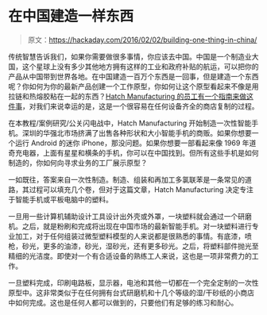 # 在中国建造一样东西

> 原文：<https://hackaday.com/2016/02/02/building-one-thing-in-china/>

传统智慧告诉我们，如果你需要做很多事情，你应该去中国。中国是一个制造业大国，这个星球上没有多少其他地方拥有这样的工业和政府补贴的航运，可以把你的产品从中国带到世界各地。在中国建造一百万个东西是一回事，但是建造一个东西呢？你如何为你的最新产品创建一个工作原型，你如何让这个原型看起来不像是用拉链和热熔胶粘在一起的东西？[Hatch Manufacturing 的员工有一个指南来做这件事](http://www.hatchmfg.com/android-smartphone-tablet-how-rapid-prototyping-process/)，对我们来说幸运的是，这是一个很容易在任何设备齐全的商店复制的过程。

在本教程/案例研究/公关闪电战中，Hatch Manufacturing 开始制造一次性智能手机。深圳的华强北市场挤满了出售各种形状和大小智能手机的商贩。如果你想要一个运行 Android 的迷你 iPhone，那没问题。如果你想要一部看起来像 1969 年道奇充电器，上面有星星和横条的手机，你可以在中国找到。但所有这些手机是如何制造的，你如何向寻求业务的工厂展示原型？

一如既往，答案来自一次性制造。制造、组装和再加工多氯联苯是一条常见的道路，其过程可以填充几个卷，但对于这篇文章，Hatch Manufacturing 决定专注于智能手机或平板电脑中的塑料。

一旦用一些计算机辅助设计工具设计出外壳或外罩，一块塑料就会通过一个研磨机。之后，就是粉刷和完成将出现在中国市场的最新智能手机。对一块塑料进行专业加工，对于任何组装过微型塑料模型的人来说都是很熟悉的事情。有底漆，喷枪，砂光，更多的油漆，砂光，湿砂光，还有更多砂光。之后，将塑料部件抛光至精细的光洁度。即使对一个有合适设备的熟练工人来说，这也是一项非常费力的工作。

一旦塑料完成，印刷电路板，显示器，电池和其他一切都在一个完全定制的一次性原型中。这非常类似于在任何拥有台式研磨机和十几个等级的湿/干砂纸的小商店中如何完成。这也是任何人都可以做到的，只要他们有足够的练习和耐心。